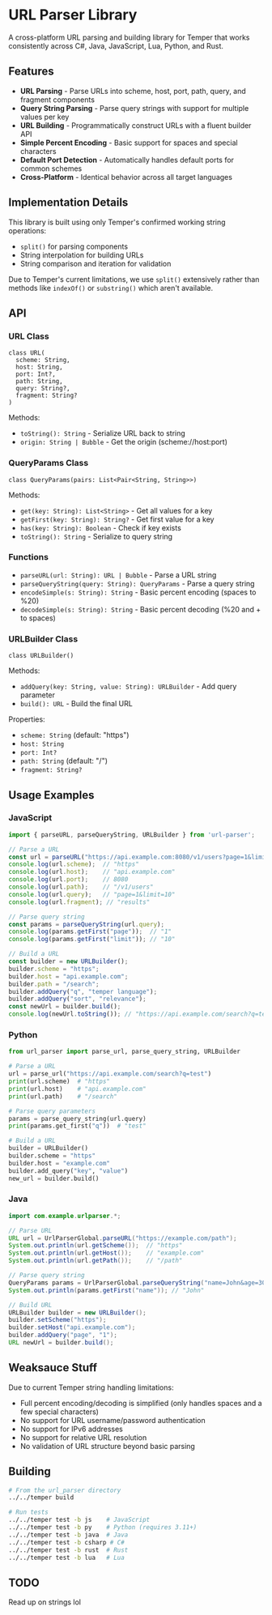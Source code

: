 # URL Parser Library

A cross-platform URL parsing and building library for Temper that works consistently across C#, Java, JavaScript, Lua, Python, and Rust.

## Features

- **URL Parsing** - Parse URLs into scheme, host, port, path, query, and fragment components
- **Query String Parsing** - Parse query strings with support for multiple values per key
- **URL Building** - Programmatically construct URLs with a fluent builder API
- **Simple Percent Encoding** - Basic support for spaces and special characters
- **Default Port Detection** - Automatically handles default ports for common schemes
- **Cross-Platform** - Identical behavior across all target languages

## Implementation Details

This library is built using only Temper's confirmed working string operations:
- `split()` for parsing components
- String interpolation for building URLs
- String comparison and iteration for validation

Due to Temper's current limitations, we use `split()` extensively rather than methods like `indexOf()` or `substring()` which aren't available.

## API

### URL Class
```temper
class URL(
  scheme: String,
  host: String,
  port: Int?,
  path: String,
  query: String?,
  fragment: String?
)
```

Methods:
- `toString(): String` - Serialize URL back to string
- `origin: String | Bubble` - Get the origin (scheme://host:port)

### QueryParams Class
```temper
class QueryParams(pairs: List<Pair<String, String>>)
```

Methods:
- `get(key: String): List<String>` - Get all values for a key
- `getFirst(key: String): String?` - Get first value for a key
- `has(key: String): Boolean` - Check if key exists
- `toString(): String` - Serialize to query string

### Functions
- `parseURL(url: String): URL | Bubble` - Parse a URL string
- `parseQueryString(query: String): QueryParams` - Parse a query string
- `encodeSimple(s: String): String` - Basic percent encoding (spaces to %20)
- `decodeSimple(s: String): String` - Basic percent decoding (%20 and + to spaces)

### URLBuilder Class
```temper
class URLBuilder()
```

Methods:
- `addQuery(key: String, value: String): URLBuilder` - Add query parameter
- `build(): URL` - Build the final URL

Properties:
- `scheme: String` (default: "https")
- `host: String` 
- `port: Int?`
- `path: String` (default: "/")
- `fragment: String?`

## Usage Examples

### JavaScript
```javascript
import { parseURL, parseQueryString, URLBuilder } from 'url-parser';

// Parse a URL
const url = parseURL("https://api.example.com:8080/v1/users?page=1&limit=10#results");
console.log(url.scheme);  // "https"
console.log(url.host);    // "api.example.com"
console.log(url.port);    // 8080
console.log(url.path);    // "/v1/users"
console.log(url.query);   // "page=1&limit=10"
console.log(url.fragment); // "results"

// Parse query string
const params = parseQueryString(url.query);
console.log(params.getFirst("page"));  // "1"
console.log(params.getFirst("limit")); // "10"

// Build a URL
const builder = new URLBuilder();
builder.scheme = "https";
builder.host = "api.example.com";
builder.path = "/search";
builder.addQuery("q", "temper language");
builder.addQuery("sort", "relevance");
const newUrl = builder.build();
console.log(newUrl.toString()); // "https://api.example.com/search?q=temper%20language&sort=relevance"
```

### Python
```python
from url_parser import parse_url, parse_query_string, URLBuilder

# Parse a URL
url = parse_url("https://api.example.com/search?q=test")
print(url.scheme)  # "https"
print(url.host)    # "api.example.com"
print(url.path)    # "/search"

# Parse query parameters
params = parse_query_string(url.query)
print(params.get_first("q"))  # "test"

# Build a URL
builder = URLBuilder()
builder.scheme = "https"
builder.host = "example.com"
builder.add_query("key", "value")
new_url = builder.build()
```

### Java
```java
import com.example.urlparser.*;

// Parse URL
URL url = UrlParserGlobal.parseURL("https://example.com/path");
System.out.println(url.getScheme());  // "https"
System.out.println(url.getHost());    // "example.com"
System.out.println(url.getPath());    // "/path"

// Parse query string
QueryParams params = UrlParserGlobal.parseQueryString("name=John&age=30");
System.out.println(params.getFirst("name")); // "John"

// Build URL
URLBuilder builder = new URLBuilder();
builder.setScheme("https");
builder.setHost("api.example.com");
builder.addQuery("page", "1");
URL newUrl = builder.build();
```

## Weaksauce Stuff

Due to current Temper string handling limitations:
- Full percent encoding/decoding is simplified (only handles spaces and a few special characters)
- No support for URL username/password authentication
- No support for IPv6 addresses
- No support for relative URL resolution
- No validation of URL structure beyond basic parsing

## Building

```bash
# From the url_parser directory
../../temper build

# Run tests
../../temper test -b js    # JavaScript
../../temper test -b py    # Python (requires 3.11+)
../../temper test -b java  # Java
../../temper test -b csharp # C#
../../temper test -b rust  # Rust
../../temper test -b lua   # Lua
```


## TODO
Read up on strings lol
